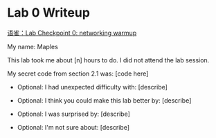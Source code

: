 Lab 0 Writeup
=============

[语雀：Lab Checkpoint 0: networking warmup](https://www.yuque.com/docs/share/73ee74a4-74b8-4f1a-8aa8-4d4420f42a09)

My name: Maples

This lab took me about [n] hours to do. I did not attend the lab session.

My secret code from section 2.1 was: [code here]

- Optional: I had unexpected difficulty with: [describe]

- Optional: I think you could make this lab better by: [describe]

- Optional: I was surprised by: [describe]

- Optional: I'm not sure about: [describe]
